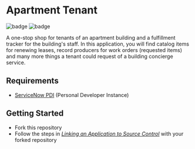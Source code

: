 # Apartment Tenant 

<img decoding="async" loading="lazy" src="https://img.shields.io/badge/technology%20-ServiceNow%20-emeraldgreen" alt="badge" />
<img decoding="async" loading="lazy" src="https://img.shields.io/badge/license%20-MIT%20-green" alt="badge" />

A one-stop shop for tenants of an apartment building and a fulfillment tracker for the building's staff. In this application, you will find catalog items for renewing leases, record producers for work orders (requested items) and many more things a tenant could request of a building concierge service.

## Requirements

- <a href="https://developer.servicenow.com" target="_blank">ServiceNow PDI</a> (Personal Developer Instance)

## Getting Started

- Fork this repository
- Follow the steps in <a href="https://developer.servicenow.com/dev.do#!/learn/learning-plans/vancouver/new_to_servicenow/app_store_learnv2_devenvironment_https://developer.servicenow.com/dev.do#!/learn/learning-plans/vancouver/new_to_servicenow/app_store_learnv2_devenvironment_vancouver_linking_an_application_to_source_controlvancouver_linking_an_application_to_source_control" target="_blank">*Linking an Application to Source Control*</a> with your forked repository